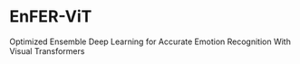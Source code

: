 # EnFER-ViT
Optimized Ensemble Deep Learning for Accurate Emotion Recognition With Visual Transformers
